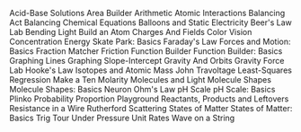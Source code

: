 Acid-Base Solutions
Area Builder
Arithmetic
Atomic Interactions
Balancing Act
Balancing Chemical Equations
Balloons and Static Electricity
Beer's Law Lab
Bending Light
Build an Atom
Charges And Fields
Color Vision
Concentration
Energy Skate Park: Basics
Faraday's Law
Forces and Motion: Basics
Fraction Matcher
Friction
Function Builder
Function Builder: Basics
Graphing Lines
Graphing Slope-Intercept
Gravity And Orbits
Gravity Force Lab
Hooke's Law
Isotopes and Atomic Mass
John Travoltage
Least-Squares Regression
Make a Ten
Molarity
Molecules and Light
Molecule Shapes
Molecule Shapes: Basics
Neuron
Ohm's Law
pH Scale
pH Scale: Basics
Plinko Probability
Proportion Playground
Reactants, Products and Leftovers
Resistance in a Wire
Rutherford Scattering
States of Matter
States of Matter: Basics
Trig Tour
Under Pressure
Unit Rates
Wave on a String
